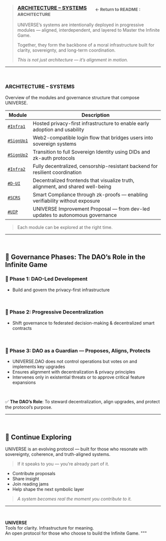 >### [ARCHITECTURE – SYSTEMS](../README.md#intro-architecture) &nbsp;&nbsp;&nbsp;&nbsp;&nbsp; <sub>← Return to README : ARCHITECTURE 
>UNIVERSE’s systems are intentionally deployed in progressive modules — aligned, interdependent, and layered to Master the Infinite Game.
>
>Together, they form the backbone of a moral infrastructure built for clarity, sovereignty, and long-term coordination.
>
>_This is not just architecture — it’s alignment in motion._

---

<br>

### ARCHITECTURE – SYSTEMS

Overview of the modules and governance structure that compose UNIVERSE.


| **Module** | **Description** |
|------------|-----------------|
| [`#Infra1`](#infra1) | Hosted privacy-first infrastructure to enable early adoption and usability |
| [`#SignUp1`](#signup1) | Web2-compatible login flow that bridges users into sovereign systems |
| [`#SignUp2`](#signup2) | Transition to full Sovereign Identity using DIDs and zk-auth protocols |
| [`#Infra2`](#infra2) | Fully decentralized, censorship-resistant backend for resilient coordination |
| [`#D-UI`](#d-ui) | Decentralized frontends that visualize truth, alignment, and shared well-being |
| [`#SCRS`](#scrs) | Smart Compliance through zk-proofs — enabling verifiability without exposure |
| [`#UIP`](#uip) | UNIVERSE Improvement Proposal — from dev-led updates to autonomous governance |

> Each module can be explored at the right time.


---

<br>

## 📌 Governance Phases: The DAO’s Role in the Infinite Game

### 🔹 Phase 1: DAO-Led Development  
- Build and govern the privacy-first infrastructure

<br>

### 🔹 Phase 2: Progressive Decentralization  
- Shift governance to federated decision-making & decentralized smart contracts

<br>

### 🔹 Phase 3: DAO as a Guardian  — Proposes, Aligns, Protects 
- UNIVERSE.DAO does not control operations but votes on and implements key upgrades  
- Ensures alignment with decentralization & privacy principles  
- Intervenes only in existential threats or to approve critical feature expansions

<br>

✅ **The DAO’s Role**: To steward decentralization, align upgrades, and protect the protocol’s purpose.

---

<br>

## 🔗 Continue Exploring

UNIVERSE is an evolving protocol — built for those who resonate with sovereignty, coherence, and truth-aligned systems.

> If it speaks to you — you’re already part of it.


- Contribute proposals  
- Share insight  
- Join reading jams  
- Help shape the next symbolic layer

> _A system becomes real the moment you contribute to it._

---

<br>

**UNIVERSE**  
Tools for clarity. Infrastructure for meaning.  
An open protocol for those who choose to build the Infinite Game.
"""
